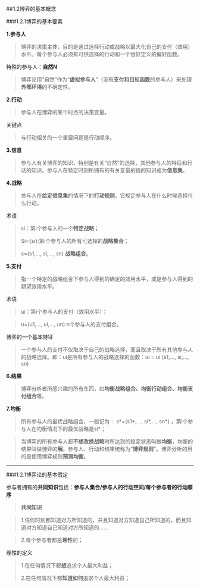 ##1.2博弈的基本概念

###1.2.1博弈的基本要素

**1.参与人**


>博弈的决策主体，目的是通过选择行动或战略以最大化自己的支付（效用）水平。每个参与人必须有可供选择的行动和一个很好定义的偏好函数。

特殊的参与人：**自然N**

>博弈论用“自然”作为“**虚拟参与人**”（没有**支付和目标函数**的参与人）来处理**外部环境**的不确定性。

**2.行动**

>参与人在博弈的某个时点的决策变量。

关键点

>与行动相关的一个重要问题是行动顺序。

**3.信息**

>参与人有关博弈的知识，特别是有关“自然”的选择，其他参与人的特征和行动的知识。参与人在特定时刻所拥有的有关变量的值的知识成为**信息集**。

**4.战略**

>参与人在**给定信息集**的情况下的**行动规则**，它规定参与人在什么时候选择什么行动。

术语

>si：第i个参与人的一个**特定战略**；
>
>Si={si}:第i个参与人的所有可选择的**战略集合**；
>
>s=(s1,…, si,…, sn) **战略组合**。

**5.支付**

>指一个特定的战略组合下参与人得到的确定的效用水平，或是参与人得到的期望效用水平。

术语

>ui：第i个参与人的支付（效用水平）；

>u=(u1,…, ui,…, un):n个参与人的支付组合。 

博弈的一个基本特征

>一个参与人的支付不仅取决于自己的战略选择，而且取决于所有其他参与人的战略选择。即：ui是所有参与人的战略选择的函数：ui = ui (s1,…, si,…, sn) 

**6.结果**

>博弈分析者所感兴趣的所有东西，如**均衡战略组合、均衡行动组合、均衡支付组合**等。

**7.均衡**

>所有参与人的最优战略组合，一般记为： s*=(s1*,…, si*,…, sn*) ，第i个参与人在均衡情况下的最优战略是si*；

>当博弈的所有参与人都**不想改换战略**时所达到的稳定状态叫做**均衡**，均衡的结果叫做博弈的**解**。参与人、行动和结果统称为“**博弈规则**”。博弈分析的目的是使用博弈规则**预测均衡**。

---

###1.2.1博弈论的基本假定

参与者拥有的**共同知识**包括：**参与人集合/参与人的行动空间/每个参与者的行动顺序**

>**共同知识**

> 1.任何时刻都知道对方所知道的，并且知道对方知道自己所知道的，而且知道对方知道自己知道对方所知道的……

> 2.每个参与者都是**理性**的；

理性的定义

> 1.在任何情况下都**想**追求个人最大利益；
> 
> 2.在任何情况下都**知道如何**追求个人最大利益；




